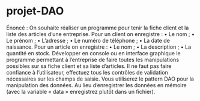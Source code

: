 # projet-DAO
Énoncé :
On souhaite réaliser un programme pour tenir la fiche client et la liste des articles d’une entreprise.
Pour un client on enregistre :
•    Le nom ;
•    Le prénom ;
•    L’adresse ;
•    Le numéro de téléphone ;
•    La date de naissance.
Pour un article on enregistre :
•    Le nom ;
•    La description ;
•    La quantité en stock.
Développer en console ou en interface graphique le programme permettant à l’entreprise de faire toutes les manipulations possibles sur sa fiche client et sa liste d’articles.
Il ne faut pas faire confiance à l’utilisateur, effectuez tous les contrôles de validation nécessaires sur les champs de saisie.
Vous utiliserez le pattern DAO pour la manipulation des données. Au lieu d’enregistrer les données en mémoire (avec la variable « data » enregistrez plutôt dans un fichier).
